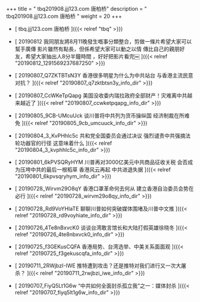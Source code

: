 +++
title = "  tbq201908.jjj123.com 唐柏桥"
description = "  tbq201908.jjj123.com 唐柏桥  "
weight = 20
+++



* [   tbq.jjj123.com 唐柏桥 ]({{< relref "tbq" >}})


* [  20190812 我同朋友將8月11晚發生嘅事分類整合，剪做一條片希望大家可以幫手廣傳 影片雖然有點長，但係希望大家可以動之以情 傳比自己的親朋好友，希望大家抽出人8分半鐘時間 ，好好把影片看完￼  ]({{< relref "20190812_1291569237687250" >}})


* [  20190807_Q7ZKTBTsN3Y 香港很多明星为什么为中共站台 与香港主流民意对抗？  ]({{< relref "20190807_q7zktbtsn3y_info_dir" >}})


* [  20190807_CcWKeTpQapg 美国没收委内瑞拉政府全部财产！灾难离中共越来越近了  ]({{< relref "20190807_ccwketpqapg_info_dir" >}})


* [  20190805_9CB-UMcuUck 谈川普将中共列为货币操纵国 经济制裁在所难免  ]({{< relref "20190805_9cb_umcuuck_info_dir" >}})


* [  20190804_3_KvPHhlc5c 共和党全国委员会通过决议 强烈谴责中共强摘法轮功器官的行径 这意味着什么  ]({{< relref "20190804_3_kvphhlc5c_info_dir" >}})


* [  20190801_6kPVSQRyHYM 川普再对3000亿美元中共商品征收关税 会否成为压垮中共的最后一根稻草 香港风云再起 中共进退失据  ]({{< relref "20190801_6kpvsqryhym_info_dir" >}})


* [  20190728_Wirvm29O8qY 香港口罩革命何去何从 建立香港自治委员会势在必行  ]({{< relref "20190728_wirvm29o8qy_info_dir" >}})


* [  20190728_Rd9VoYHIaTE 聊聊川普如何突破媒体围堵及川普中文推  ]({{< relref "20190728_rd9voyhiate_info_dir" >}})


* [  20190726_4Te8nBxvcK0 谈谈台湾敢言馆长和大陆打假英雄徐晓冬  ]({{< relref "20190726_4te8nbxvck0_info_dir" >}})


* [  20190725_f3GEKusCQFA 香港局势、台湾选举、中美关系面面观  ]({{< relref "20190725_f3gekuscqfa_info_dir" >}})


* [  20190711_2RWjbzI-IWE 推特遭到攻击？还是推特对我们进行又一次大屠杀？  ]({{< relref "20190711_2rwjbzi_iwe_info_dir" >}})


* [  20190707_FiyQ5Lt1G6w “中共如何全面封杀孤立我”之一：媒体封杀  ]({{< relref "20190707_fiyq5lt1g6w_info_dir" >}})

